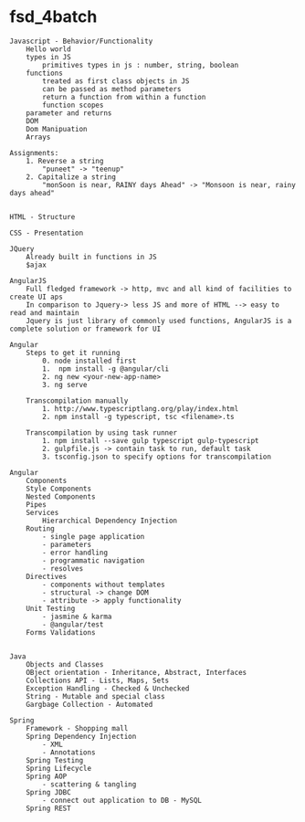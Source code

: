# fsd_4batch

    Javascript - Behavior/Functionality
        Hello world
        types in JS
            primitives types in js : number, string, boolean
        functions 
            treated as first class objects in JS
            can be passed as method parameters  
            return a function from within a function  
            function scopes
        parameter and returns
        DOM
        Dom Manipuation
        Arrays
    
    Assignments:
        1. Reverse a string
            "puneet" -> "teenup"
        2. Capitalize a string
            "monSoon is near, RAINY days Ahead" -> "Monsoon is near, rainy days ahead"

    
    HTML - Structure

    CSS - Presentation

    JQuery
        Already built in functions in JS
        $ajax

    AngularJS
        Full fledged framework -> http, mvc and all kind of facilities to create UI aps
        In comparison to Jquery-> less JS and more of HTML --> easy to read and maintain
        Jquery is just library of commonly used functions, AngularJS is a complete solution or framework for UI

    Angular 
        Steps to get it running
            0. node installed first
            1.  npm install -g @angular/cli
            2. ng new <your-new-app-name>
            3. ng serve

        Transcompilation manually
            1. http://www.typescriptlang.org/play/index.html
            2. npm install -g typescript, tsc <filename>.ts
        
        Transcompilation by using task runner
            1. npm install --save gulp typescript gulp-typescript
            2. gulpfile.js -> contain task to run, default task
            3. tsconfig.json to specify options for transcompilation

    Angular
        Components
        Style Components
        Nested Components
        Pipes
        Services 
            Hierarchical Dependency Injection
        Routing
            - single page application
            - parameters
            - error handling
            - programmatic navigation
            - resolves
        Directives
            - components without templates
            - structural -> change DOM
            - attribute -> apply functionality
        Unit Testing
            - jasmine & karma
            - @angular/test
        Forms Validations

        
    Java
        Objects and Classes
        OBject orientation - Inheritance, Abstract, Interfaces
        Collections API - Lists, Maps, Sets
        Exception Handling - Checked & Unchecked
        String - Mutable and special class
        Gargbage Collection - Automated

    Spring
        Framework - Shopping mall
        Spring Dependency Injection
            - XML
            - Annotations
        Spring Testing
        Spring Lifecycle
        Spring AOP
            - scattering & tangling
        Spring JDBC
            - connect out application to DB - MySQL
        Spring REST
            
    

